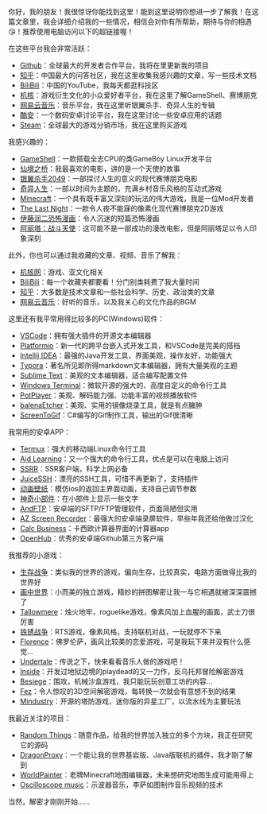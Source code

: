 你好，我的朋友！我很惊讶你能找到这里！能到这里说明你想进一步了解我！在这篇文章里，我会详细介绍我的一些情况，相信会对你有所帮助，期待与你的相遇😘！推荐使用电脑访问以下的超链接喔！

在这些平台我会非常活跃：

- [Github](https://github.com/WangTingZheng)：全球最大的开发者合作平台，我将在里更新我的项目
- [知乎](https://www.zhihu.com/people/wang-ting-zheng-45)：中国最大的问答社区，我在这里收集我感兴趣的文章，写一些技术文档
- [BiliBili](https://space.bilibili.com/11787292)：中国的YouTube，我每天都逛科技区
- [机核](https://www.gcores.com/users/184587)：游戏衍生文化的小众爱好者平台，我在这里了解GameShell、赛博朋克
- [网易云音乐](https://music.163.com/#/user/home?id=83551783)：音乐平台，我在这里听银翼杀手、奇异人生的专辑
- [酷安](https://i.loli.net/2020/03/18/BwFnCGPNfQkKTty.png)：一个数码安卓讨论平台，我在这里讨论一些安卓应用的话题
- [Steam](https://steamcommunity.com/profiles/76561198281125473/)：全球最大的游戏分销市场，我在这里购买游戏

我感兴趣的：

- [GameShell](https://www.bilibili.com/video/av62745935)：一款搭载全志CPU的类GameBoy Linux开发平台
- [仙境之桥](https://i.loli.net/2020/03/15/6qh5c7pU3CXrFi9.jpg)：我最喜欢的电影，讲的是一个天使的故事
- [银翼杀手2049](https://i.loli.net/2020/03/15/dZzXRsSligwFvrQ.jpg)：一部探讨人生的意义的现代赛博朋克电影
- [奇异人生](https://www.bilibili.com/video/av12161908)：一部以时间为主题的，充满乡村音乐风格的互动式游戏
- [Minecraft](https://space.bilibili.com/11787292/favlist?fid=139833692)：一个具有既丰富又深刻的玩法的伟大游戏，我是一位Mod开发者
- [The Last Night](https://www.bilibili.com/video/av15628237)：一款令人夜不能寐的像素化现代赛博朋克2D游戏
- [伊藤润二恐怖漫画](https://www.acgndog.com/23928.html)：令人沉迷的短篇恐怖漫画
- [阿丽塔：战斗天使](https://www.bilibili.com/video/av81451552)：这可能不是一部成功的漫改电影，但是阿丽塔足以令人印象深刻

此外，你也可以通过我收藏的文章、视频、音乐了解我：

- [机核网](https://www.gcores.com/users/184587/bookmarks)：游戏、亚文化相关
- [BiliBili](https://space.bilibili.com/11787292/favlist)：每一个收藏夹都要看！分门别类耗费了我大量时间
- [知乎](https://www.zhihu.com/people/wang-ting-zheng-45/collections)：大多数是技术文章和一些社会科学、历史、政治类的文章
- [网易云音乐](https://music.163.com/#/playlist?id=94320636)：好听的音乐，以及我关心的文化作品的BGM

这里还有我平常用得比较多的PC(Windows)软件：

- [VSCode](https://code.visualstudio.com)：拥有强大插件的开源文本编辑器
- [Platformio](https://platformio.org/)：新一代的跨平台嵌入式开发工具，和VSCode是完美的搭档
- [Intellij IDEA](https://www.jetbrains.com/idea)：最强的Java开发工具，界面美观，操作友好，功能强大
- [Typora](https://typora.io)：著名所见即所得markdown文本编辑器，拥有大量美观的主题
- [Sublime Text](https://sublimetext.com)：美观的文本编辑器，适合编写配置文件
- [Windows Terminal](https://github.com/Microsoft/Terminal)：微软开源的强大的、高度自定义的命令行工具
- [PotPlayer](https://sspai.com/post/56687)：美观、解码能力强、功能丰富的视频播放软件
- [balenaEtcher](https://www.balena.io/etcher)：美观、实用的镜像烧录工具，就是有点臃肿
- [ScreenToGif](https://www.screentogif.com)：C#编写的Gif制作工具，输出的Gif很清晰

我常用的安卓APP：

- [Termux](https://termux.com)：强大的移动端Linux命令行工具
- [Aid Learning](http://www.aidlearning.net)：又一个强大的命令行工具，优点是可以在电脑上访问
- [SSRR](https://github.com/shadowsocksrr/shadowsocks-rss/)：SSR客户端，科学上网必备
- [JuiceSSH](https://juicessh.com)：漂亮的SSH工具，可惜不再更新了，支持插件
- [动画壁纸](https://www.coolapk.com/apk/com.srm.blurscalewallpaper)：模仿ios的返回主界面动画，支持自己调节参数
- [神奇小部件](https://www.coolapk.com/apk/com.sun.quickpay)：在小部件上显示一些文字
- [AndFTP](http://www.lysesoft.com/products/andftp)：安卓端的SFTP/FTP管理软件，页面简陋但实用
- [AZ Screen Recorder](https://play.google.com/store/apps/details?id=com.hecorat.screenrecorder.free&hl=en_US)：最强大的安卓端录屏软件，早些年我还给他做过汉化
- [Calc Business](https://play.google.com/store/apps/details?id=com.nstudio.calc.casio.business)：卡西欧计算器界面的计算器app
- [OpenHub](https://thirtydegreesray.github.io/OpenHub/)：优秀的安卓端Github第三方客户端

我推荐的小游戏：

- [生存战争](https://play.google.com/store/apps/details?id=com.candyrufusgames.survivalcraft2&hl=en)：类似我的世界的游戏，偏向生存，比较真实，电路方面做得比我的世界好
- [画中世界](https://play.google.com/store/apps/details?id=unity.Annapurna.Gorogoa&hl=en)：小而美的独立游戏，精妙的拼图解密让我一与它相遇就被深深震撼了
- [Tallowmere](https://www.tallowmere.com)：烛火地牢，roguelike游戏，像素风加上血腥的画面，武士刀很厉害
- [铁锈战争](http://corrodinggames.com/rusted_warfare)：RTS游戏，像素风格，支持联机对战，一玩就停不下来
- [Florence](https://play.google.com/store/apps/details?id=com.mountains.feathertop&hl=en)：佛罗伦萨，画风比较美的恋爱游戏，可是我玩下来并没有什么感觉...
- [Undertale](https://undertale.com/)：传说之下，快来看看音乐人做的游戏吧！
- [Inside](https://playdead.com/games/inside/)：开发过地狱边境的playdead的又一力作，反乌托邦冒险解密游戏
- [Besiege](http://www.besiege.spiderlinggames.co.uk/)：围攻，机械沙盒游戏，我只能玩玩创意工坊的内容...
- [Fez](http://www.fezgame.com/)：令人惊叹的3D空间解密游戏，每转换一次就会有意想不到的结果
- [Mindustry](https://github.com/Anuken/Mindustry)：开源的塔防游戏，迷你版的异星工厂，以流水线为主要玩法


我最近关注的项目：

- [Random Things](https://github.com/lumien231/Random-Things)：随意作品，给我的世界加入独立的多个方块，我正在研究它的源码
- [DragonProxy](https://github.com/DragonetMC/DragonProxy)：一个能让我的世界基岩版、Java版联机的插件，我才刚了解到
- [WorldPainter](https://github.com/Captain-Chaos/WorldPainter)：老牌Minecraft地图编辑器，未来想研究地图生成可能用得上
- [Oscilloscope music](https://www.jerobeamfenderson.net/)：示波器音乐，李萨如图制作音乐视频的技术

当然，解密才刚刚开始......